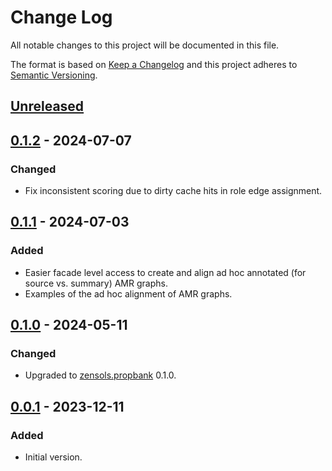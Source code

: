 # Change Log
All notable changes to this project will be documented in this file.

The format is based on [Keep a Changelog](http://keepachangelog.com/)
and this project adheres to [Semantic Versioning](http://semver.org/).


## [Unreleased]


## [0.1.2] - 2024-07-07
### Changed
- Fix inconsistent scoring due to dirty cache hits in role edge assignment.


## [0.1.1] - 2024-07-03
### Added
- Easier facade level access to create and align ad hoc annotated (for source
  vs. summary) AMR graphs.
- Examples of the ad hoc alignment of AMR graphs.


## [0.1.0] - 2024-05-11
### Changed
- Upgraded to [zensols.propbank] 0.1.0.


## [0.0.1] - 2023-12-11
### Added
- Initial version.


<!-- links -->
[Unreleased]: https://github.com/plandes/calamr/compare/v0.1.2...HEAD
[0.1.2]: https://github.com/plandes/calamr/compare/v0.1.1...v0.1.2
[0.1.1]: https://github.com/plandes/calamr/compare/v0.1.0...v0.1.1
[0.1.0]: https://github.com/plandes/calamr/compare/v0.0.1...v0.1.0
[0.0.1]: https://github.com/plandes/calamr/compare/v0.0.0...v0.0.1

[zensols.propbank]: https://github.com/plandes/propbankdb
